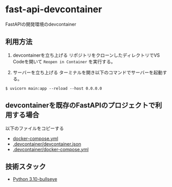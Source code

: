 # fast-api-devcontainer

FastAPIの開発環境のdevcontainer


## 利用方法

1. devcontainerを立ち上げる
リポジトリをクローンしたディレクトリでVS Codeを開いて `Reopen in Container` を実行する。

2. サーバーを立ち上げる
ターミナルを開き以下のコマンドでサーバーを起動する。

```
$ uvicorn main:app --reload --host 0.0.0.0
```

## devcontainerを既存のFastAPIのプロジェクトで利用する場合
以下のファイルをコピーする

- [docker-compose.yml](docker-compose.yml)
- [.devcontainer/devcontainer.json](.devcontainer/devcontainer.json)
- [.devcontainer/docker-compose.yml](.devcontainer/docker-compose.yml)


## 技術スタック
- [Python 3.10-bullseye](https://hub.docker.com/_/python)
